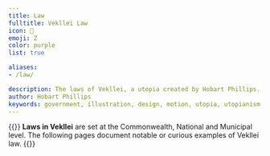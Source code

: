 ```yaml
---
title: Law
fulltitle: Vekllei Law
icon: 🌸
emoji: Ζ
color: purple
list: true

aliases:
- /law/

description: The laws of Vekllei, a utopia created by Hobart Phillips.
author: Hobart Phillips
keywords: government, illustration, design, motion, utopia, utopianism, art, comics, comic, hobart, phillips, vekllei, millmint
---
```

{{<hint panel>}}
**Laws in Vekllei** are set at the Commonwealth, National and Municipal level. The following pages document notable or curious examples of Vekllei law.
{{</hint>}}